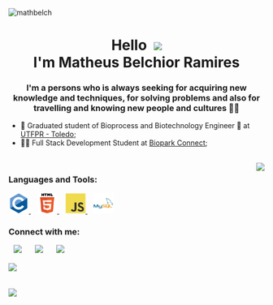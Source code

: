 <p align="left">
<img src="https://komarev.com/ghpvc/?username=mathbelch&label=Profile%20views&color=0eb1b4&style=plastic" alt="mathbelch" /> 
</p>

<h1 align="center">Hello&nbsp; <img src="https://github.com/TheDudeThatCode/TheDudeThatCode/blob/master/Assets/Hi.gif" width="29px"> <br> I'm Matheus Belchior Ramires</h1>
<h3 align="center">I'm a persons who is always seeking for acquiring new knowledge and techniques, for solving problems and also for travelling and knowing new people and cultures 🧩🚀</h3>


<ul>
  <li> 🧬 Graduated student of Bioprocess and Biotechnology Engineer 🧪 at <a href="http://www.utfpr.edu.br/campus/toledo" target="_blank">UTFPR - Toledo</a>;</li>

  <li> 👨‍💻 Full Stack Development Student at <a href="https://bioparkeducacao.com.br/v2/en/" target="_blank">Biopark Connect</a>;</li>

</ul>

<br>
<img align="right" src="https://media.giphy.com/media/vzO0Vc8b2VBLi/giphy.gif">
<h3 align="left">Languages and Tools:</h3>
<p>
<a href="https://www.cprogramming.com/" target="_blank" rel="noreferrer"> 
<img src="https://raw.githubusercontent.com/devicons/devicon/master/icons/c/c-original.svg" alt="c" width="40" height="40"/>
</a> 
&nbsp;&nbsp;
<a href="https://www.w3.org/html/" target="_blank" rel="noreferrer">
<img src="https://raw.githubusercontent.com/devicons/devicon/master/icons/html5/html5-original-wordmark.svg" alt="html5" width="40" height="40"/> 
</a> 
&nbsp;&nbsp;
<a href="https://developer.mozilla.org/en-US/docs/Web/JavaScript" target="_blank" rel="noreferrer">
<img src="https://raw.githubusercontent.com/devicons/devicon/master/icons/javascript/javascript-original.svg" alt="javascript" width="40" height="40"/>
</a> 
&nbsp;&nbsp;
<a href="https://www.mysql.com/" target="_blank" rel="noreferrer">
<img src="https://raw.githubusercontent.com/devicons/devicon/master/icons/mysql/mysql-original-wordmark.svg" alt="mysql" width="40" height="40"/>
</a> 
 </p>

<h3 align="left">Connect with me:</h3>

<p>
<a style="margin-left: 10px;" target="_blank" href="https://github.com/mathbelch">
		<img src="https://img.icons8.com/doodle/40/000000/github--v1.png"></a>
&nbsp;&nbsp;
<a style="margin-left: 10px;" target="_blank" href="https://instagram.com/math_belk">
    <img src="https://img.icons8.com/doodle/40/000000/instagram-new--v2.png"></a>
&nbsp;&nbsp;
<a style="margin-left: 10px;"  target="_blank" href="https://www.linkedin.com/in/matheus-belchior-ramires/">
		<img src="https://img.icons8.com/doodle/40/000000/linkedin--v2.png"></a>
<br><br>
<a href = "mailto:matheusbelchior23@gmail.com">
		<img src="https://img.shields.io/badge/-Gmail-%23333?style=for-the-badge&logo=gmail&logoColor=white" target="_blank"></a>
</p>

<br>

<img align="left" src="https://github-readme-stats.vercel.app/api/top-langs/?username=mathbelch&layout=compact&show_icons=true&title_color=3C91E6&icon_color=A2D729&text_color=817F82&bg_color=0000&langs_count=8" />

